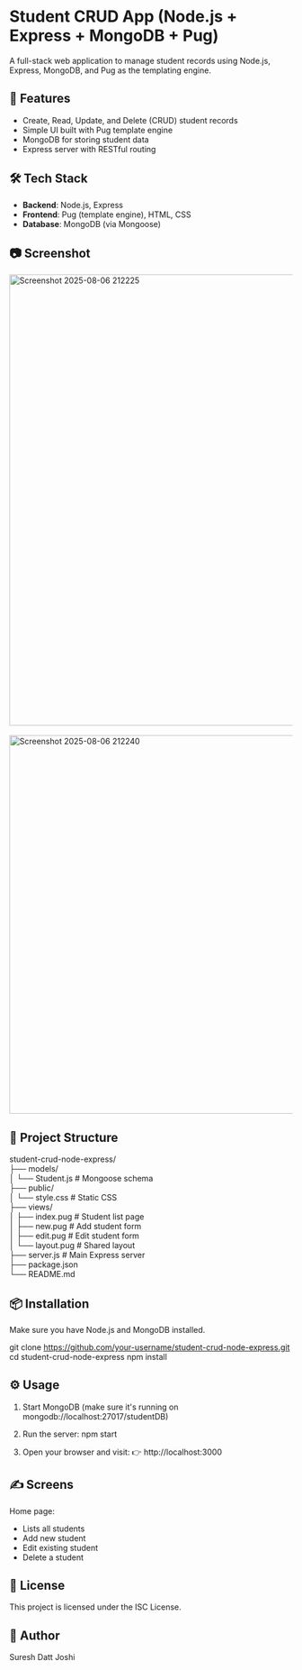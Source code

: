 # Student CRUD App (Node.js + Express + MongoDB + Pug)

A full-stack web application to manage student records using Node.js, Express, MongoDB, and Pug as the templating engine.

## 🚀 Features

- Create, Read, Update, and Delete (CRUD) student records
- Simple UI built with Pug template engine
- MongoDB for storing student data
- Express server with RESTful routing

## 🛠️ Tech Stack

- **Backend**: Node.js, Express
- **Frontend**: Pug (template engine), HTML, CSS
- **Database**: MongoDB (via Mongoose)

## 📷 Screenshot
<img width="1868" height="801" alt="Screenshot 2025-08-06 212225" src="https://github.com/user-attachments/assets/b2adaec2-7702-4ba5-b880-0560e1c9db6a" />
<br />
<br />
<img width="1625" height="672" alt="Screenshot 2025-08-06 212240" src="https://github.com/user-attachments/assets/e939b969-3d8b-4b15-b6d2-256301ee175f" />

## 📁 Project Structure

student-crud-node-express/<br />
├── models/<br />
│ └── Student.js # Mongoose schema<br />
├── public/<br />
│ └── style.css # Static CSS<br />
├── views/<br />
│ ├── index.pug # Student list page<br />
│ ├── new.pug # Add student form<br />
│ ├── edit.pug # Edit student form<br />
│ └── layout.pug # Shared layout<br />
├── server.js # Main Express server<br />
├── package.json<br />
└── README.md<br />

## 📦 Installation

Make sure you have Node.js and MongoDB installed.

git clone https://github.com/your-username/student-crud-node-express.git
cd student-crud-node-express
npm install

## ⚙️ Usage
1. Start MongoDB (make sure it's running on mongodb://localhost:27017/studentDB)

2. Run the server: npm start

3. Open your browser and visit:
👉 http://localhost:3000

## ✍️ Screens
Home page: 
+ Lists all students
+ Add new student
+ Edit existing student
+ Delete a student

## 📄 License
This project is licensed under the ISC License.

## 🙌 Author
Suresh Datt Joshi
